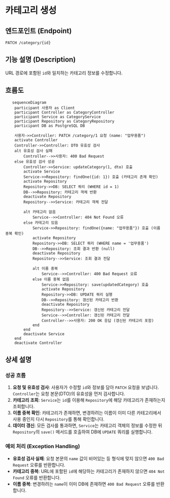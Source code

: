 # 카테고리 생성

## 엔드포인트 (Endpoint)

`PATCH /category/{id}`

## 기능 설명 (Description)

URL 경로에 포함된 `id`와 일치하는 카테고리 정보를 수정합니다.

## 흐름도

```mermaid
   sequenceDiagram
    participant 사용자 as Client
    participant Controller as CategoryController
    participant Service as CategoryService
    participant Repository as CategoryRepository
    participant DB as PostgreSQL DB

    사용자->>Controller: PATCH /category/1 요청 (name: "업무용품")
    activate Controller
    Controller->>Controller: DTO 유효성 검사
    alt 유효성 검사 실패
        Controller-->>사용자: 400 Bad Request
    else 유효성 검사 성공
        Controller->>Service: updateCategory(1, dto) 호출
        activate Service
        Service->>Repository: findOne({id: 1}) 호출 (카테고리 존재 확인)
        activate Repository
        Repository->>DB: SELECT 쿼리 (WHERE id = 1)
        DB-->>Repository: 카테고리 객체 반환
        deactivate Repository
        Repository-->>Service: 카테고리 객체 전달

        alt 카테고리 없음
            Service-->>Controller: 404 Not Found 오류
        else 카테고리 있음
            Service->>Repository: findOne({name: "업무용품"}) 호출 (이름 중복 확인)
            activate Repository
            Repository->>DB: SELECT 쿼리 (WHERE name = '업무용품')
            DB-->>Repository: 조회 결과 반환 (null)
            deactivate Repository
            Repository-->>Service: 조회 결과 전달

            alt 이름 중복
                Service-->>Controller: 400 Bad Request 오류
            else 이름 중복 없음
                Service->>Repository: save(updatedCategory) 호출
                activate Repository
                Repository->>DB: UPDATE 쿼리 실행
                DB-->>Repository: 갱신된 카테고리 반환
                deactivate Repository
                Repository-->>Service: 갱신된 카테고리 전달
                Service-->>Controller: 갱신된 카테고리 전달
                Controller-->>사용자: 200 OK 응답 (갱신된 카테고리 포함)
            end
        end
        deactivate Service
    end
    deactivate Controller
```

## 상세 설명

### 성공 흐름

1.  **요청 및 유효성 검사**: 사용자가 수정할 `id`와 정보를 담아 `PATCH` 요청을 보냅니다. `Controller`는 요청 본문(DTO)의 유효성을 먼저 검사합니다.
2.  **카테고리 조회**: `Service`는 `id`를 이용해 `Repository`에 해당 카테고리가 존재하는지 조회합니다.
3.  **이름 중복 확인**: 카테고리가 존재하면, 변경하려는 이름이 이미 다른 카테고리에서 사용 중인지 다시 `Repository`를 통해 확인합니다.
4.  **데이터 갱신**: 모든 검사를 통과하면, `Service`는 카테고리 객체의 정보를 수정한 뒤 `Repository`의 `save()` 메서드를 호출하여 DB에 `UPDATE` 쿼리를 실행합니다.

### 예외 처리 (Exception Handling)

- **유효성 검사 실패**: 요청 본문의 `name` 값이 비어있는 등 형식에 맞지 않으면 `400 Bad Request` 오류를 반환합니다.
- **카테고리 중복**: URL에 포함된 `id`에 해당하는 카테고리가 존재하지 않으면 `404 Not Found` 오류를 반환합니다.
- **이름 중복**: 변경하려는 `name`이 이미 DB에 존재하면 `400 Bad Request` 오류를 반환합니다.
